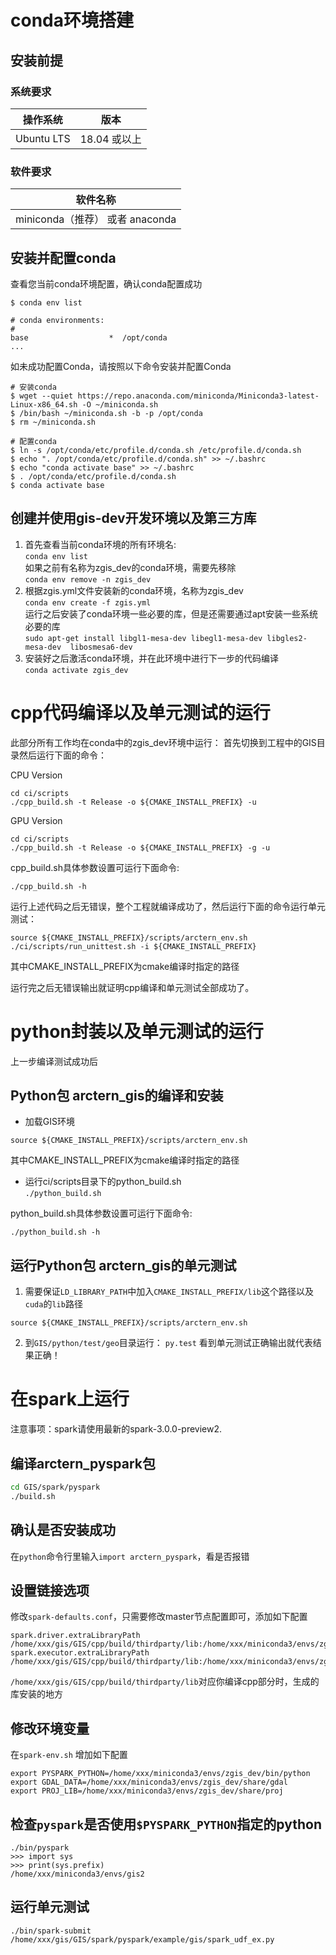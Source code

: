 # conda环境搭建

## 安装前提

### 系统要求

| 操作系统    | 版本          |
| ---------- | ------------ |
| Ubuntu LTS | 18.04 或以上  |

### 软件要求

| 软件名称                    |
| -------------------------- |
| miniconda（推荐） 或者 anaconda     |

## 安装并配置conda

查看您当前conda环境配置，确认conda配置成功
```shell
$ conda env list

# conda environments: 
#
base                  *  /opt/conda
...
```

如未成功配置Conda，请按照以下命令安装并配置Conda
```shell
# 安装conda
$ wget --quiet https://repo.anaconda.com/miniconda/Miniconda3-latest-Linux-x86_64.sh -O ~/miniconda.sh
$ /bin/bash ~/miniconda.sh -b -p /opt/conda
$ rm ~/miniconda.sh

# 配置conda
$ ln -s /opt/conda/etc/profile.d/conda.sh /etc/profile.d/conda.sh
$ echo ". /opt/conda/etc/profile.d/conda.sh" >> ~/.bashrc
$ echo "conda activate base" >> ~/.bashrc
$ . /opt/conda/etc/profile.d/conda.sh
$ conda activate base
```

## 创建并使用gis-dev开发环境以及第三方库
1. 首先查看当前conda环境的所有环境名:  
`conda env list`  
如果之前有名称为zgis_dev的conda环境，需要先移除  
`conda env remove -n zgis_dev`  
2. 根据zgis.yml文件安装新的conda环境，名称为zgis_dev  
`conda env create -f zgis.yml`  
运行之后安装了conda环境一些必要的库，但是还需要通过apt安装一些系统必要的库  
`sudo apt-get install libgl1-mesa-dev libegl1-mesa-dev libgles2-mesa-dev  libosmesa6-dev`
3. 安装好之后激活conda环境，并在此环境中进行下一步的代码编译  
`conda activate zgis_dev`

# cpp代码编译以及单元测试的运行
此部分所有工作均在conda中的zgis_dev环境中运行：
首先切换到工程中的GIS目录然后运行下面的命令：

CPU Version
```
cd ci/scripts
./cpp_build.sh -t Release -o ${CMAKE_INSTALL_PREFIX} -u
```

GPU Version
```
cd ci/scripts
./cpp_build.sh -t Release -o ${CMAKE_INSTALL_PREFIX} -g -u
```

cpp_build.sh具体参数设置可运行下面命令:
```
./cpp_build.sh -h
```

运行上述代码之后无错误，整个工程就编译成功了，然后运行下面的命令运行单元测试：  
```
source ${CMAKE_INSTALL_PREFIX}/scripts/arctern_env.sh
./ci/scripts/run_unittest.sh -i ${CMAKE_INSTALL_PREFIX}
```
其中CMAKE_INSTALL_PREFIX为cmake编译时指定的路径

运行完之后无错误输出就证明cpp编译和单元测试全部成功了。

# python封装以及单元测试的运行
上一步编译测试成功后
## Python包 arctern_gis的编译和安装
- 加载GIS环境
```
source ${CMAKE_INSTALL_PREFIX}/scripts/arctern_env.sh
```
其中CMAKE_INSTALL_PREFIX为cmake编译时指定的路径
- 运行ci/scripts目录下的python_build.sh  
`./python_build.sh`

python_build.sh具体参数设置可运行下面命令:
```
./python_build.sh -h
```

## 运行Python包 arctern_gis的单元测试
1. 需要保证`LD_LIBRARY_PATH`中加入`CMAKE_INSTALL_PREFIX/lib`这个路径以及`cuda`的`lib`路径
```
source ${CMAKE_INSTALL_PREFIX}/scripts/arctern_env.sh
```

2. 到`GIS/python/test/geo`目录运行：
`py.test`
看到单元测试正确输出就代表结果正确！



# 在spark上运行

注意事项：spark请使用最新的spark-3.0.0-preview2.

## 编译arctern_pyspark包

```sh
cd GIS/spark/pyspark
./build.sh
```

## 确认是否安装成功  
在`python`命令行里输入`import arctern_pyspark`，看是否报错

## 设置链接选项  

修改`spark-defaults.conf`，只需要修改master节点配置即可，添加如下配置
```
spark.driver.extraLibraryPath /home/xxx/gis/GIS/cpp/build/thirdparty/lib:/home/xxx/miniconda3/envs/zgis_dev/lib:/usr/local/cuda/lib64
spark.executor.extraLibraryPath /home/xxx/gis/GIS/cpp/build/thirdparty/lib:/home/xxx/miniconda3/envs/zgis_dev/lib:/usr/local/cuda/lib64
```

`/home/xxx/gis/GIS/cpp/build/thirdparty/lib`对应你编译cpp部分时，生成的库安装的地方

## 修改环境变量  
在`spark-env.sh` 增加如下配置
```
export PYSPARK_PYTHON=/home/xxx/miniconda3/envs/zgis_dev/bin/python
export GDAL_DATA=/home/xxx/miniconda3/envs/zgis_dev/share/gdal
export PROJ_LIB=/home/xxx/miniconda3/envs/zgis_dev/share/proj
```

## 检查`pyspark`是否使用`$PYSPARK_PYTHON`指定的python
```
./bin/pyspark
>>> import sys
>>> print(sys.prefix)
/home/xxx/miniconda3/envs/gis2
```

## 运行单元测试
   
```
./bin/spark-submit /home/xxx/gis/GIS/spark/pyspark/example/gis/spark_udf_ex.py
```
